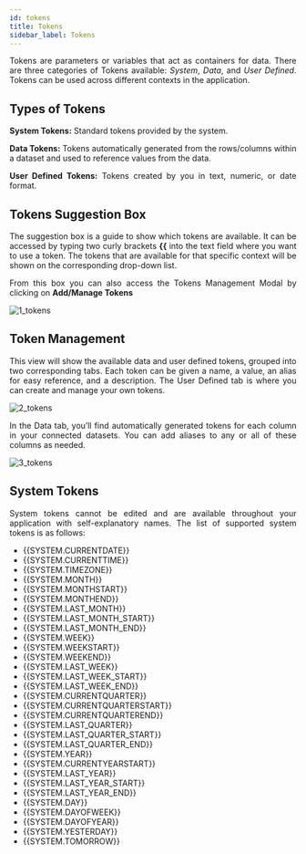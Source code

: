 ```yaml
---
id: tokens
title: Tokens
sidebar_label: Tokens
---
```


<div style="text-align: justify">

Tokens are parameters or variables that act as containers for data. There are three categories of Tokens available: _System_, _Data_, and _User Defined_. Tokens can be used across different contexts in the application. 

## Types of Tokens
**System Tokens:** Standard tokens provided by the system.

**Data Tokens:** Tokens automatically generated from the rows/columns within a dataset and used to reference values from the data.

**User Defined Tokens:** Tokens created by you  in text, numeric, or date format.

## Tokens Suggestion Box
The suggestion box is a guide to show which tokens are available. It can be accessed by typing two curly brackets **{{** into the text field where you want to use a token. The tokens that are available for that specific context will be shown on the corresponding drop-down list.

From this box you can also access the Tokens Management Modal by clicking on **Add/Manage Tokens**

![1_tokens](https://s3.amazonaws.com/cdn.qrvey.com/documentation_assets/ui-docs/automation/3.4.6.5_tokens/1_tokens.png#thumbnail)

## Token Management
This view will show the available data and user defined tokens, grouped into two corresponding tabs. Each token can be given a name, a value, an alias for easy reference, and a description.  The User Defined tab is where you can create and manage your own tokens.

![2_tokens](https://s3.amazonaws.com/cdn.qrvey.com/documentation_assets/ui-docs/automation/3.4.6.5_tokens/2_tokens.png#thumbnail)

In the Data tab, you’ll find automatically generated tokens for each column in your connected datasets. You can add aliases to any or all of these columns as needed. 

![3_tokens](https://s3.amazonaws.com/cdn.qrvey.com/documentation_assets/ui-docs/automation/3.4.6.5_tokens/3_tokens.png#thumbnail)

## System Tokens
System tokens cannot be edited and are available throughout your application with self-explanatory names.  The list of supported system tokens is as follows:

- {{SYSTEM.CURRENTDATE}}
- {{SYSTEM.CURRENTTIME}}
- {{SYSTEM.TIMEZONE}}
- {{SYSTEM.MONTH}}
- {{SYSTEM.MONTHSTART}}
- {{SYSTEM.MONTHEND}}
- {{SYSTEM.LAST_MONTH}}
- {{SYSTEM.LAST_MONTH_START}}
- {{SYSTEM.LAST_MONTH_END}}
- {{SYSTEM.WEEK}}
- {{SYSTEM.WEEKSTART}}
- {{SYSTEM.WEEKEND}}
- {{SYSTEM.LAST_WEEK}}
- {{SYSTEM.LAST_WEEK_START}}
- {{SYSTEM.LAST_WEEK_END}}
- {{SYSTEM.CURRENTQUARTER}}
- {{SYSTEM.CURRENTQUARTERSTART}}
- {{SYSTEM.CURRENTQUARTEREND}}
- {{SYSTEM.LAST_QUARTER}}
- {{SYSTEM.LAST_QUARTER_START}}
- {{SYSTEM.LAST_QUARTER_END}}
- {{SYSTEM.YEAR}}
- {{SYSTEM.CURRENTYEARSTART}}
- {{SYSTEM.LAST_YEAR}}
- {{SYSTEM.LAST_YEAR_START}}
- {{SYSTEM.LAST_YEAR_END}}
- {{SYSTEM.DAY}}
- {{SYSTEM.DAYOFWEEK}}
- {{SYSTEM.DAYOFYEAR}}
- {{SYSTEM.YESTERDAY}}
- {{SYSTEM.TOMORROW}}